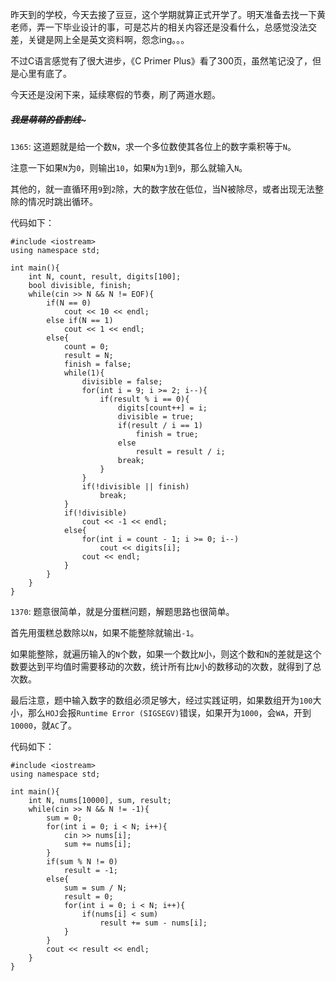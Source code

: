 昨天到的学校，今天去接了豆豆，这个学期就算正式开学了。明天准备去找一下黄老师，弄一下毕业设计的事，可是芯片的相关内容还是没看什么，总感觉没法交差，关键是网上全是英文资料啊，怨念ing。。。  

不过C语言感觉有了很大进步，《C Primer Plus》看了300页，虽然笔记没了，但是心里有底了。  

今天还是没闲下来，延续寒假的节奏，刷了两道水题。  

##### ~~~~~~~~~~~~我是萌萌的昏割线~~~~~~~~~~~~~  

```1365```: 这道题就是给一个数```N```，求一个多位数使其各位上的数字乘积等于```N```。  

注意一下如果```N```为```0```，则输出```10```，如果```N```为```1```到```9```，那么就输入```N```。  

其他的，就一直循环用```9```到```2```除，大的数字放在低位，当N被除尽，或者出现无法整除的情况时跳出循环。  

代码如下：  

    #include <iostream>
    using namespace std;

    int main(){
        int N, count, result, digits[100];
        bool divisible, finish;
        while(cin >> N && N != EOF){
            if(N == 0)
                cout << 10 << endl;
            else if(N == 1)
                cout << 1 << endl;
            else{
                count = 0;
                result = N;
                finish = false;
                while(1){
                    divisible = false;
                    for(int i = 9; i >= 2; i--){
                        if(result % i == 0){
                            digits[count++] = i;
                            divisible = true;
                            if(result / i == 1)
                                finish = true;
                            else
                                result = result / i;
                            break;
                        }
                    }
                    if(!divisible || finish)
                        break;
                }
                if(!divisible)
                    cout << -1 << endl;
                else{
                    for(int i = count - 1; i >= 0; i--)
                        cout << digits[i];
                    cout << endl;
                }
            }
        }
    }  
	
```1370```: 题意很简单，就是分蛋糕问题，解题思路也很简单。  

首先用蛋糕总数除以```N```，如果不能整除就输出```-1```。  

如果能整除，就遍历输入的```N```个数，如果一个数比```N```小，则这个数和```N```的差就是这个数要达到平均值时需要移动的次数，统计所有比```N```小的数移动的次数，就得到了总次数。  

最后注意，题中输入数字的数组必须足够大，经过实践证明，如果数组开为```100```大小，那么```HOJ```会报```Runtime Error (SIGSEGV)```错误，如果开为```1000```，会```WA```，开到```10000```，就```AC```了。  

代码如下：  

    #include <iostream>
    using namespace std;

    int main(){
        int N, nums[10000], sum, result;
        while(cin >> N && N != -1){
            sum = 0;
            for(int i = 0; i < N; i++){
                cin >> nums[i];
                sum += nums[i];
            }
            if(sum % N != 0)
                result = -1;
            else{
                sum = sum / N;
                result = 0;
                for(int i = 0; i < N; i++){
                    if(nums[i] < sum)
                        result += sum - nums[i];
                }
            }
            cout << result << endl;
        }
    }